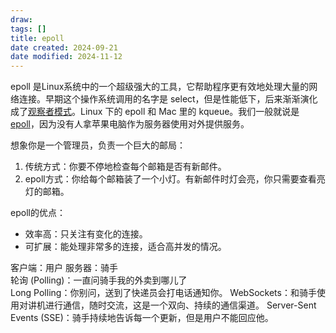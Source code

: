 ```yaml
---
draw:
tags: []
title: epoll
date created: 2024-09-21
date modified: 2024-11-12
---
```


epoll 是Linux系统中的一个超级强大的工具，它帮助程序更有效地处理大量的网络连接。早期这个操作系统调用的名字是 select，但是性能低下，后来渐渐演化成了[观察者模式](观察者模式.md)。Linux 下的 epoll 和 Mac 里的 kqueue。我们一般就说是 [epoll](https://zhida.zhihu.com/search?q=epoll&zhida_source=entity&is_preview=1)，因为没有人拿苹果电脑作为服务器使用对外提供服务。

想象你是一个管理员，负责一个巨大的邮局：

1. 传统方式：你要不停地检查每个邮箱是否有新邮件。
2. epoll方式：你给每个邮箱装了一个小灯。有新邮件时灯会亮，你只需要查看亮灯的邮箱。

epoll的优点：

- 效率高：只关注有变化的连接。
- 可扩展：能处理非常多的连接，适合高并发的情况。

客户端：用户 服务器：骑手  
轮询 (Polling)：一直问骑手我的外卖到哪儿了  
Long Polling：你别问，送到了快递员会打电话通知你。
WebSockets：和骑手使用对讲机进行通信，随时交流，这是一个双向、持续的通信渠道。
Server-Sent Events (SSE)：骑手持续地告诉每一个更新，但是用户不能回应他。
